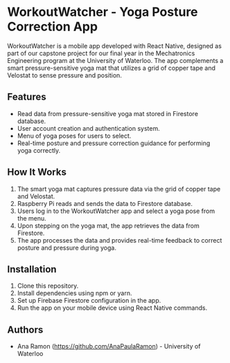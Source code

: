 # WorkoutWatcher - Yoga Posture Correction App

WorkoutWatcher is a mobile app developed with React Native, designed as part of our capstone project for our final year in the Mechatronics Engineering program at the University of Waterloo. The app complements a smart pressure-sensitive yoga mat that utilizes a grid of copper tape and Velostat to sense pressure and position.

## Features

- Read data from pressure-sensitive yoga mat stored in Firestore database.
- User account creation and authentication system.
- Menu of yoga poses for users to select.
- Real-time posture and pressure correction guidance for performing yoga correctly.

## How It Works

1. The smart yoga mat captures pressure data via the grid of copper tape and Velostat.
2. Raspberry Pi reads and sends the data to Firestore database.
3. Users log in to the WorkoutWatcher app and select a yoga pose from the menu.
4. Upon stepping on the yoga mat, the app retrieves the data from Firestore.
5. The app processes the data and provides real-time feedback to correct posture and pressure during yoga.

## Installation

1. Clone this repository.
2. Install dependencies using npm or yarn.
3. Set up Firebase Firestore configuration in the app.
4. Run the app on your mobile device using React Native commands.

## Authors

- Ana Ramon (https://github.com/AnaPaulaRamon) - University of Waterloo
